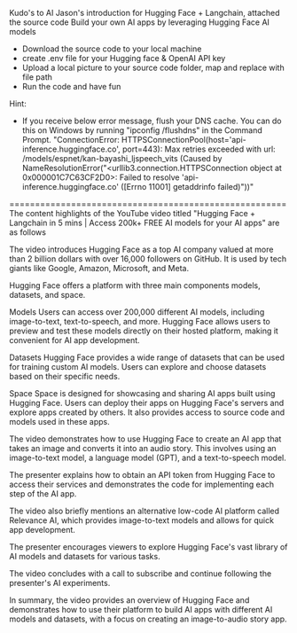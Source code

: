Kudo's to AI Jason's introduction for Hugging Face + Langchain, attached the source code
Build your own AI apps by leveraging Hugging Face AI models

- Download the source code to your local machine
- create .env file for your Hugging face & OpenAI API key
- Upload a local picture to your source code folder, map and replace with file path
- Run the code and have fun

Hint:
- If you receive below error message, flush your DNS cache. You can do this on Windows by running "ipconfig /flushdns" in the Command Prompt.
  "ConnectionError: HTTPSConnectionPool(host='api-inference.huggingface.co', port=443): Max retries exceeded with url: /models/espnet/kan-bayashi_ljspeech_vits (Caused by NameResolutionError("<urllib3.connection.HTTPSConnection object at 0x000001C7C63CF2D0>: Failed to resolve 'api-inference.huggingface.co' ([Errno 11001] getaddrinfo failed)"))"

======================================================
The content highlights of the YouTube video titled "Hugging Face + Langchain in 5 mins | Access 200k+ FREE AI models for your AI apps" are as follows

The video introduces Hugging Face as a top AI company valued at more than 2 billion dollars with over 16,000 followers on GitHub. It is used by tech giants like Google, Amazon, Microsoft, and Meta.

Hugging Face offers a platform with three main components models, datasets, and space.

Models Users can access over 200,000 different AI models, including image-to-text, text-to-speech, and more. Hugging Face allows users to preview and test these models directly on their hosted platform, making it convenient for AI app development.

Datasets Hugging Face provides a wide range of datasets that can be used for training custom AI models. Users can explore and choose datasets based on their specific needs.

Space Space is designed for showcasing and sharing AI apps built using Hugging Face. Users can deploy their apps on Hugging Face's servers and explore apps created by others. It also provides access to source code and models used in these apps.

The video demonstrates how to use Hugging Face to create an AI app that takes an image and converts it into an audio story. This involves using an image-to-text model, a language model (GPT), and a text-to-speech model.

The presenter explains how to obtain an API token from Hugging Face to access their services and demonstrates the code for implementing each step of the AI app.

The video also briefly mentions an alternative low-code AI platform called Relevance AI, which provides image-to-text models and allows for quick app development.

The presenter encourages viewers to explore Hugging Face's vast library of AI models and datasets for various tasks.

The video concludes with a call to subscribe and continue following the presenter's AI experiments.

In summary, the video provides an overview of Hugging Face and demonstrates how to use their platform to build AI apps with different AI models and datasets, with a focus on creating an image-to-audio story app.
